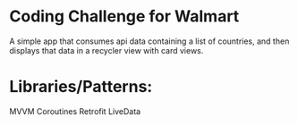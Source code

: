 # Coding Challenge for Walmart
A simple app that consumes api data containing a list of countries, and then displays that data in a recycler view with card views.
# Libraries/Patterns: 
MVVM
Coroutines
Retrofit
LiveData

